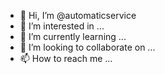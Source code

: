 - 👋 Hi, I’m @automaticservice
- 👀 I’m interested in ...
- 🌱 I’m currently learning ...
- 💞️ I’m looking to collaborate on ...
- 📫 How to reach me ...

<!---
automaticservice/automaticservice is a ✨ special ✨ repository because its `README.md` (this file) appears on your GitHub profile.
You can click the Preview link to take a look at your changes.
--->
